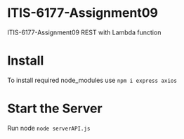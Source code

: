 # ITIS-6177-Assignment09
ITIS-6177-Assignment09 REST with Lambda function

# Install 
To install required node_modules use  `npm i express axios`

# Start the Server 
Run node `node serverAPI.js`

